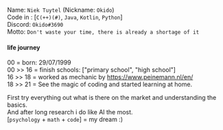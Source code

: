 Name: `Niek Tuytel` (Nickname: `Okido`)  
Code in : [`C(++)(#)`, `Java`, `Kotlin`, `Python`]  
Discord: `Okido#3690`  
Motto: `Don't waste your time, there is already a shortage of it`  

#### life journey
00        = born: 29/07/1999  
00 >> 16  = finish schools: ["primary school", "high school"]  
16 >> 18  = worked as mechanic by https://www.peinemann.nl/en/   
18 >> 21 =  See the magic of coding and started learning at home.    

First try everything out what is there on the market and understanding the basics.  
And after long research i do like AI the most.   
[`psychology` + `math` + `code`] = my dream :)

